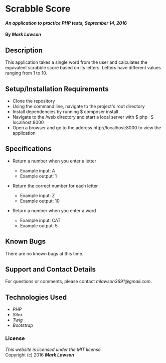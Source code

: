 # Scrabble Score

#### _An application to practice PHP tests, September 14, 2016_

#### By _**Mark Lawson**_

## Description

This application takes a single word from the user and calculates the equivalent scrabble score based on its letters. Letters have different values ranging from 1 to 10.

## Setup/Installation Requirements

* Clone the repository
* Using the command line, navigate to the project's root directory
* Install dependencies by running $ composer install
* Navigate to the /web directory and start a local server with $ php -S localhost:8000
* Open a browser and go to the address http://localhost:8000 to view the application

## Specifications

* Return a number when you enter a letter
    * Example input: A
    * Example output: 1

* Return the correct number for each letter
    * Example input: Z
    * Example output: 10

* Return a number when you enter a word
    * Example input: CAT
    * Example output: 5

## Known Bugs

There are no known bugs at this time.

## Support and Contact Details

For questions or comments, please contact _mlawson3691@gmail.com_.

## Technologies Used

* _PHP_
* _Silex_
* _Twig_
* _Bootstrap_

### License

*This website is licensed under the MIT license.*  
Copyright (c) 2016 **_Mark Lawson_**
